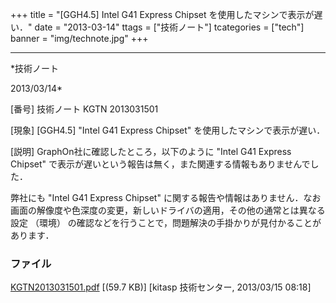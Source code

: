 ﻿+++
title = "[GGH4.5] Intel G41 Express Chipset を使用したマシンで表示が遅い．"
date = "2013-03-14"
ttags = ["技術ノート"]
tcategories = ["tech"]
banner = "img/technote.jpg"
+++

-----------------------------------------------------------------------------------------------------------------------------

*技術ノート

2013/03/14*


[番号]
技術ノート KGTN 2013031501

[現象]
[GGH4.5] "Intel G41 Express Chipset" を使用したマシンで表示が遅い．

[説明]
GraphOn社に確認したところ，以下のように "Intel G41 Express Chipset"
で表示が遅いという報告は無く，また関連する情報もありませんでした．

弊社にも "Intel G41 Express Chipset"
に関する報告や情報はありません．なお画面の解像度や色深度の変更，新しいドライバの適用，その他の通常とは異なる設定
（環境）
の確認などを行うことで，問題解決の手掛かりが見付かることがあります．


### ファイル





[KGTN2013031501.pdf](http://techreport.kitasp.net/attachments/download/1282/KGTN2013031501.pdf)
 [(59.7 KB)] [kitasp 技術センター, 2013/03/15
08:18]
